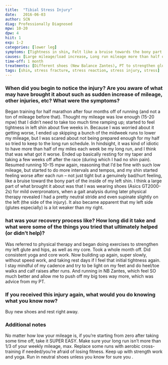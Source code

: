 ```yaml
---
title:  "Tibial Stress Injury"
date:   2016-06-03
author: SCN
diag: Professionally Diagnosed
mpw: 10-20
dpw: 4
hiit: 1
exp: 1-2
categories: [lower leg]
symptoms: [Tightness in shin, Felt like a bruise towards the bony part inside of shin]
causes: [Large mileage/load increase, Long run mileage more than half of total weekly mileage, Over corrective shoes (Asics GT2000-2s), Biomechanics]
time-off: 1 month
treatments: [Different shoes (New Balance Zantes), PT to strengthen glutes hips calves feet and core, Rest and cross training including yoga, Slow re-build of mileage with no speed work until full recovery, Running lighter on feet, Long run should be no more than 1/3 of weekly  mileage]
tags: [shin, stress fracture, stress reaction, stress injury, stress]
---
```

  
### When did you begin to notice the injury? Are you aware of what may have brought it about such as sudden increase of mileage, other injuries, etc? What were the symptoms?

Began training for half marathon after four months off of running (and not a ton of mileage before that). Thought my mileage was low enough (15-20 mpw) that I didn’t need to take too much time ramping up; started to feel tightness in left shin about five weeks in. Because I was worried about it getting worse, I ended up skipping a bunch of the midweek runs to lower my mileage, but I was scared about not being prepared enough for my half so tried to keep to the long run schedule. In hindsight, it was kind of idiotic to have more than half of my miles each week be my long run, and I think that was what got it worse. Ended up basically resting for my taper and taking a few weeks off after the race (during which I had no shin pain). Resumed running 10-15 mpw again, reasoning that I’d be fine with such low mileage, but started to do more intervals and tempos, and my shin started feeling worse after each run – not just tight but a genuinely bad/hurt feeling, like a bruise toward the bony part of the inside of my left shin. I think a large part of what brought it about was that I was wearing shoes (Asics GT2000-2s) for mild overpronators, when a gait analysis during later physical therapy revealed I had a pretty neutral stride and even supinate slightly on the left (the side of the injury). It also became apparent that my left side (glutes especially) is a lot weaker than my right.

### hat was your recovery process like? How long did it take and what were some of the things you tried that ultimately helped (or didn’t help)?

Was referred to physical therapy and began doing exercises to strengthen my left glute and hips, as well as my core. Took a whole month off. Did consistent yoga and core work. Now building up again, super slowly, without speed work, and taking rest days if I feel that initial tightness again. I stay mindful of my cadence and try to be light on my feet and do heel/toe walks and calf raises after runs. And running in NB Zantes, which feel SO much better and allow me to push off my big toes way more, which was advice from my PT.

### If you received this injury again, what would you do knowing what you know now?

Buy new shoes and rest right away.

### Additional notes

No matter how low your mileage is, if you’re starting from zero after taking some time off, take it SUPER EASY. Make sure your long run isn’t more than 1/3 of your weekly mileage, max. Replace some runs with aerobic cross-training if needed/you’re afraid of losing fitness. Keep up with strength work and yoga. Run in neutral shoes unless you know for sure you .